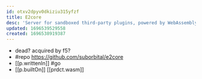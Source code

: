 ```yaml
---
id: otxv2dpyv0dkiziu315yfzf
title: E2core
desc: 'Server for sandboxed third-party plugins, powered by WebAssembly '
updated: 1696539529558
created: 1696538919387
---
```


- dead? acquired by f5?
- #repo https://github.com/suborbital/e2core
- [[p.writtenIn]] #go
- [[p.builtOn]] [[prdct.wasm]]